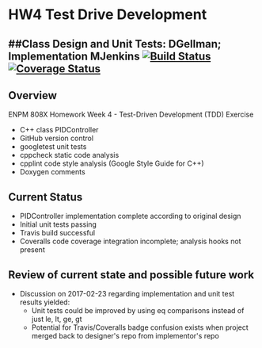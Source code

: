 # HW4 Test Drive Development
##Class Design and Unit Tests: DGellman; Implementation MJenkins
[![Build Status](https://travis-ci.org/dgellman/cpp-boilerplate.svg?branch=master)](https://travis-ci.org/dgellman/cpp-boilerplate)
[![Coverage Status](https://coveralls.io/repos/github/dgellman/cpp-boilerplate/badge.svg?branch=master)](https://coveralls.io/github/dgellman/cpp-boilerplate?branch=master)
---

## Overview

ENPM 808X Homework Week 4 - Test-Driven Development (TDD) Exercise

- C++ class PIDController
- GitHub version control
- googletest unit tests
- cppcheck static code analysis
- cpplint code style analysis (Google Style Guide for C++)
- Doxygen comments

## Current Status

- PIDController implementation complete according to original design
- Initial unit tests passing
- Travis build successful
- Coveralls code coverage integration incomplete; analysis hooks not present

## Review of current state and possible future work

- Discussion on 2017-02-23 regarding implementation and unit test results yielded:
    * Unit tests could be improved by using eq comparisons instead of just le, lt, ge, gt
    * Potential for Travis/Coveralls badge confusion exists when project merged back to designer's repo from implementor's repo


